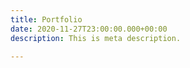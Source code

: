 ```yaml
---
title: Portfolio
date: 2020-11-27T23:00:00.000+00:00
description: This is meta description.

---
```


